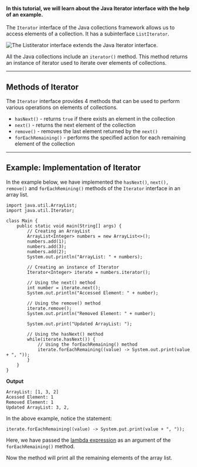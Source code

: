 #### In this tutorial, we will learn about the Java Iterator interface with the help of an example.

The `Iterator` interface of the Java collections framework allows us to access elements of a collection. It has a subinterface `ListIterator`.



![The Listiterator interface extends the Java Iterator interface.](https://kingcall.oss-cn-hangzhou.aliyuncs.com/blog/img/2020/12/13/14:07:32-java-iterator-interface.png)



All the Java collections include an `iterator()` method. This method returns an instance of iterator used to iterate over elements of collections.

------

## Methods of Iterator

The `Iterator` interface provides 4 methods that can be used to perform various operations on elements of collections.

- `hasNext()` - returns `true` if there exists an element in the collection
- `next()` - returns the next element of the collection
- `remove()` - removes the last element returned by the `next()`
- `forEachRemaining()` - performs the specified action for each remaining element of the collection

------

## Example: Implementation of Iterator

In the example below, we have implemented the `hasNext()`, `next(),` `remove()` and `forEachRemining()` methods of the `Iterator` interface in an array list.

```
import java.util.ArrayList;
import java.util.Iterator;

class Main {
    public static void main(String[] args) {
        // Creating an ArrayList
        ArrayList<Integer> numbers = new ArrayList<>();
        numbers.add(1);
        numbers.add(3);
        numbers.add(2);
        System.out.println("ArrayList: " + numbers);

        // Creating an instance of Iterator
        Iterator<Integer> iterate = numbers.iterator();

        // Using the next() method
        int number = iterate.next();
        System.out.println("Accessed Element: " + number);

        // Using the remove() method
        iterate.remove();
        System.out.println("Removed Element: " + number);

        System.out.print("Updated ArrayList: ");

        // Using the hasNext() method
        while(iterate.hasNext()) {
            // Using the forEachRemaining() method
            iterate.forEachRemaining((value) -> System.out.print(value + ", "));
        }
    }
}
```



**Output**

```
ArrayList: [1, 3, 2]
Acessed Element: 1
Removed Element: 1
Updated ArrayList: 3, 2,
```

In the above example, notice the statement:

```
iterate.forEachRemaining((value) -> System.put.print(value + ", "));
```

Here, we have passed the [lambda expression](https://www.programiz.com/java-programming/lambda-expression) as an argument of the `forEachRemaining()` method.

Now the method will print all the remaining elements of the array list.